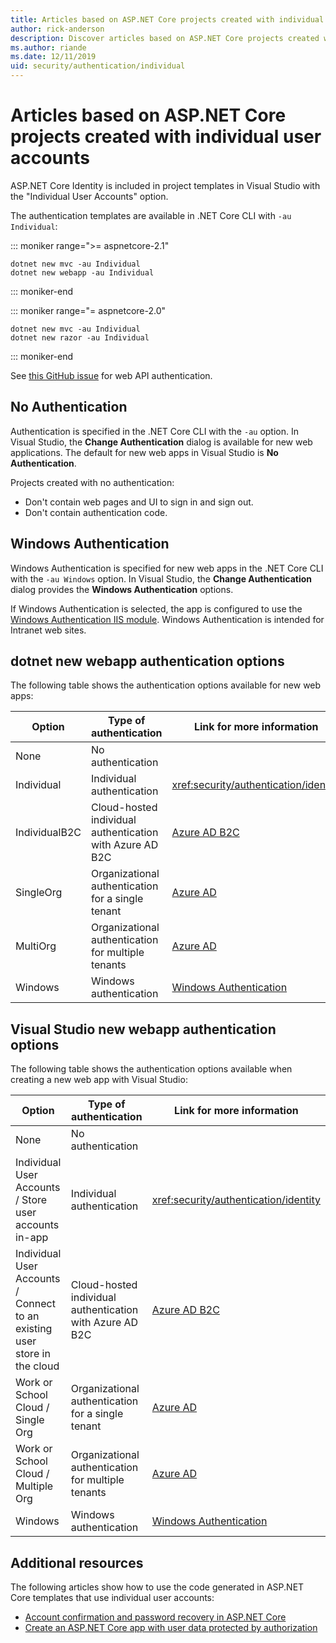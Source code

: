 ```yaml
---
title: Articles based on ASP.NET Core projects created with individual user accounts
author: rick-anderson
description: Discover articles based on ASP.NET Core projects created with individual user accounts.
ms.author: riande
ms.date: 12/11/2019
uid: security/authentication/individual
---
```

# Articles based on ASP.NET Core projects created with individual user accounts

ASP.NET Core Identity is included in project templates in Visual Studio with the "Individual User Accounts" option.

The authentication templates are available in .NET Core CLI with `-au Individual`:

::: moniker range=">= aspnetcore-2.1"

```dotnetcli
dotnet new mvc -au Individual
dotnet new webapp -au Individual
```

::: moniker-end

::: moniker range="= aspnetcore-2.0"

```dotnetcli
dotnet new mvc -au Individual
dotnet new razor -au Individual
```

::: moniker-end

See [this GitHub issue](https://github.com/dotnet/AspNetCore/issues/5833) for web API authentication.

<a name="no"></a>

## No Authentication

Authentication is specified in the .NET Core CLI with the `-au` option. In Visual Studio, the **Change Authentication** dialog is available for new web applications. The default for new web apps in Visual Studio is **No Authentication**.

Projects created with no authentication:

* Don't contain web pages and UI to sign in and sign out.
* Don't contain authentication code.

<a name="win"></a>

## Windows Authentication

Windows Authentication is specified for new web apps in the .NET Core CLI with the `-au Windows` option. In Visual Studio, the **Change Authentication** dialog provides the **Windows Authentication** options.

If Windows Authentication is selected, the app is configured to use the [Windows Authentication IIS module](xref:host-and-deploy/iis/modules). Windows Authentication is intended for Intranet web sites.

## dotnet new webapp authentication options

The following table shows the authentication options available for new web apps:

| Option | Type of authentication | Link for more information |
 | ----------------- | ------------ | ---------- |
| None            |  No authentication | | 
| Individual      |  Individual authentication | <xref:security/authentication/identity>
| IndividualB2C   |  Cloud-hosted individual authentication with Azure AD B2C | [Azure AD B2C](/azure/active-directory-b2c/) |
| SingleOrg       |  Organizational authentication for a single tenant | [Azure AD](/azure/active-directory/develop/quickstart-v2-aspnet-core-webapp) |
| MultiOrg        |  Organizational authentication for multiple tenants | [Azure AD](/azure/active-directory/develop/quickstart-v2-aspnet-core-webapp) |
| Windows         |  Windows authentication | [Windows Authentication](xref:security/authentication/windowsauth)

## Visual Studio new webapp authentication options

The following table shows the authentication options available when creating a new web app with Visual Studio:

| Option | Type of authentication | Link for more information |
 | ----------------- | ------------ | ---------- |
| None            |  No authentication | | 
| Individual User Accounts / Store user accounts in-app |  Individual authentication | <xref:security/authentication/identity> |
| Individual User Accounts / Connect to an existing user store in the cloud |  Cloud-hosted individual authentication with Azure AD B2C | [Azure AD B2C](/azure/active-directory-b2c/) |
| Work or School Cloud / Single Org  |  Organizational authentication for a single tenant | [Azure AD](/azure/active-directory/develop/quickstart-v2-aspnet-core-webapp) |
| Work or School Cloud / Multiple Org |  Organizational authentication for multiple tenants | [Azure AD](/azure/active-directory/develop/quickstart-v2-aspnet-core-webapp) |
| Windows         |  Windows authentication | [Windows Authentication](xref:security/authentication/windowsauth)

## Additional resources

The following articles show how to use the code generated in ASP.NET Core templates that use individual user accounts:

* [Account confirmation and password recovery in ASP.NET Core](xref:security/authentication/accconfirm)
* [Create an ASP.NET Core app with user data protected by authorization](xref:security/authorization/secure-data)
